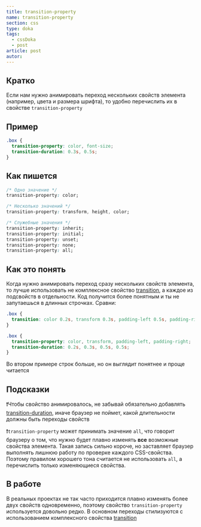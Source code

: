 ```yaml
---
title: transition-property
name: transition-property
section: css
type: doka
tags:
  - cssDoka
  - post
article: post
autor:
---
```


## Кратко

Если нам нужно анимировать переход нескольких свойств элемента (например, цвета и размера шрифта), то удобно перечислить их в свойстве `transition-property`

## Пример

```css
.box {
  transition-property: color, font-size;
  transition-duration: 0.3s, 0.5s;
}
```

## Как пишется

```css
/* Одно значение */
transition-property: color;

/* Несколько значений */
transition-property: transform, height, color;

/* Служебные значения */
transition-property: inherit;
transition-property: initial;
transition-property: unset;
transition-property: none;
transition-property: all;
```

## Как это понять

Когда нужно анимировать переход сразу нескольких свойств элемента, то лучше использовать не комплексное свойство [transition](/posts/css/doka/transition/), а каждое из подсвойств в отдельности. Код получится более понятным и ты не запутаешься в длинных строчках. Сравни:

```css
.box {
  transition: color 0.2s, transform 0.3s, padding-left 0.5s, padding-right 0.5s;
}

.box {
  transition-property: color, transform, padding-left, padding-right;
  transition-duration: 0.2s, 0.3s, 0.5s, 0.5s;
}
```

Во втором примере строк больше, но он выглядит понятнее и проще читается

## Подсказки

❗Чтобы свойство анимировалось, не забывай обязательно добавлять [transition-duration](/posts/css/doka/transition-duration/), иначе браузер не поймет, какой длительности должны быть переходы свойств

❗`transition-property` может принимать значение `all`, что говорит браузеру о том, что нужно будет плавно изменять **все** возможные свойства элемента. Такая запись сильно короче, но заставляет браузер выполнять лишнюю работу по проверке каждого CSS-свойства. Поэтому правилом хорошего тона считается не использовать `all`, а перечислить только изменяющиеся свойства.

## В работе

В реальных проектах не так часто приходится плавно изменять более двух свойств одновременно, поэтому свойство `transition-property` используется довольно редко. В основном переходы стилизуются с использованием комплексного свойства [transition](/posts/css/doka/transition/)
